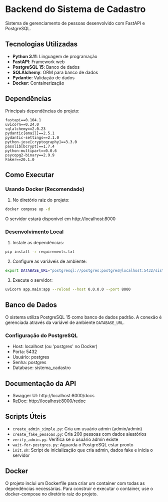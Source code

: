 # Backend do Sistema de Cadastro

Sistema de gerenciamento de pessoas desenvolvido com FastAPI e PostgreSQL.

## Tecnologias Utilizadas

- **Python 3.11**: Linguagem de programação
- **FastAPI**: Framework web
- **PostgreSQL 15**: Banco de dados
- **SQLAlchemy**: ORM para banco de dados
- **Pydantic**: Validação de dados
- **Docker**: Containerização

## Dependências

Principais dependências do projeto:

```
fastapi==0.104.1
uvicorn==0.24.0
sqlalchemy==2.0.23
pydantic[email]==2.5.1
pydantic-settings==2.1.0
python-jose[cryptography]==3.3.0
passlib[bcrypt]==1.7.4
python-multipart==0.0.6
psycopg2-binary==2.9.9
Faker==20.1.0
```

## Como Executar

### Usando Docker (Recomendado)

1. No diretório raiz do projeto:
```bash
docker compose up -d
```

O servidor estará disponível em http://localhost:8000

### Desenvolvimento Local

1. Instale as dependências:
```bash
pip install -r requirements.txt
```

2. Configure as variáveis de ambiente:
```bash
export DATABASE_URL="postgresql://postgres:postgres@localhost:5432/sistema_cadastro"
```

3. Execute o servidor:
```bash
uvicorn app.main:app --reload --host 0.0.0.0 --port 8000
```

## Banco de Dados

O sistema utiliza PostgreSQL 15 como banco de dados padrão. A conexão é gerenciada através da variável de ambiente `DATABASE_URL`.

### Configuração do PostgreSQL

- Host: localhost (ou 'postgres' no Docker)
- Porta: 5432
- Usuário: postgres
- Senha: postgres
- Database: sistema_cadastro

## Documentação da API

- Swagger UI: http://localhost:8000/docs
- ReDoc: http://localhost:8000/redoc

## Scripts Úteis

- `create_admin_simple.py`: Cria um usuário admin (admin/admin)
- `create_fake_pessoas.py`: Cria 200 pessoas com dados aleatórios
- `verify_admin.py`: Verifica se o usuário admin existe
- `wait-for-postgres.py`: Aguarda o PostgreSQL estar pronto
- `init.sh`: Script de inicialização que cria admin, dados fake e inicia o servidor

## Docker

O projeto inclui um Dockerfile para criar um container com todas as dependências necessárias.
Para construir e executar o container, use o docker-compose no diretório raiz do projeto.
